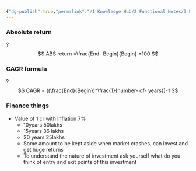 ```yaml
---
{"dg-publish":true,"permalink":"/1 Knowledge Hub/2 Functional Notes/3 Finance Notes/General Finance Notes/Easy Finance Formulas/","noteIcon":""}
---
```


### Absolute return
?
$$
ABS return =\frac{End- Begin}{Begin} *100 
$$
### CAGR formula
?
$$
CAGR = ((\frac{End}{Begin})^\frac{1}{number- of- years})-1 
$$

### Finance things
- Value of 1 cr with inflation 7%
    - 10years 50lakhs
    - 15years 36 lakhs
    - 20 years 25lakhs
    - Some amount to be kept aside when market crashes, can invest and get huge returns
    - To understand the nature of investment ask yourself what do you think of entry and exit points of this investment
